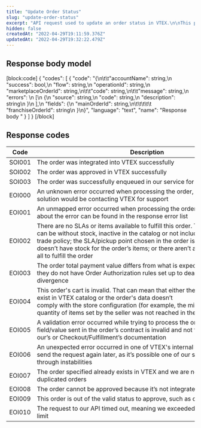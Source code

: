 ```yaml
---
title: "Update Order Status"
slug: "update-order-status"
excerpt: "API request used to update an order status in VTEX.\n\nThis process is asynchronous and a notification with the order's integration results will be sent to the endpoint specified in the **connectiorEndpoint** field or the **connectiorEndpoint** [App Template](https://developers.vtex.com/vtex-rest-api/docs/external-marketplace-integration-app-template), if the connector uses our App template. The field **connectorName** is also optional for connectors that use our App Template and authenticate using the app's auth cookie. \n\nFor a detailed explanation of the steps required to develop a custom connector to become an external marketplace for VTEX sellers, check out our complete [External Marketplace Integration Guide](https://developers.vtex.com/vtex-rest-api/docs/external-marketplace-integration-guide)."
hidden: false
createdAt: "2022-04-29T19:11:59.376Z"
updatedAt: "2022-04-29T19:32:22.479Z"
---
```

## Response body model
[block:code]
{
  "codes": [
    {
      "code": "{\n\t\t\"accountName\": string,\n    \"success\": bool,\n    \"flow\": string,\n    \"operationId\": string,\n    \"marketplaceOrderId\": string,\n\t\t\"code\": string,\n\t\t\"message\": string,\n    \"errors\": \n    [\n        {\n            \"source\": string,\n            \"code\": string,\n            \"description\": string\n        }\n    ],\n    \"fields\": {\n           \"mainOrderId\": string,\n\t\t\t\t\t \"franchiseOrderId\": string\n    }\n}",
      "language": "text",
      "name": "Response body "
    }
  ]
}
[/block]
## Response codes

| Code | Description |
| --- | --- |
| SOI001 | The order was integrated into VTEX successfully |
| SOI002 | The order was approved in VTEX successfully |
| SOI003 | The order was successfully enqueued in our service for processing |
| EOI000 | An unknown error occurred when processing the order, and in this case, the solution would be contacting VTEX for support |
| EOI001 | An unmapped error occurred when processing the order, and more details about the error can be found in the response error list |
| EOI002 | There are no SLAs or items available to fulfill this order. That is: the item(s) can be without stock, inactive in the catalog or not included in connector’s trade policy; the SLA/pickup point chosen in the order is not available or doesn’t have stock for the order’s items; or there aren’t any SLAs available at all to fulfill the order |
| EOI003 | The order total payment value differs from what is expected by the seller, and they do not have Order Authorization rules set up to deal with price divergence |
| EOI004 | This order's cart is invalid. That can mean that either the item(s) in it don’t exist in VTEX catalog or the order's data doesn’t comply with the store configuration (for example, the minimum total value or quantity of items set by the seller was not reached in the order) |
| EOI005 | A validation error occurred while trying to process the order. That is, some field/value sent in the order’s contract is invalid and not filled according to our’s or Checkout/Fulfillment’s documentation |
| EOI006 | An unexpected error occurred in one of VTEX's internal services. Please try to send the request again later, as it’s possible one of our services is going through instabilities |
| EOI007 | The order specified already exists in VTEX and we are not able to create duplicated orders |
| EOI008 | The order cannot be approved because it’s not integrated in VTEX yet |
| EOI009 | This order is out of the valid status to approve, such as canceled, for example |
| EOI010 | The request to our API timed out, meaning we exceeded the response time limit |